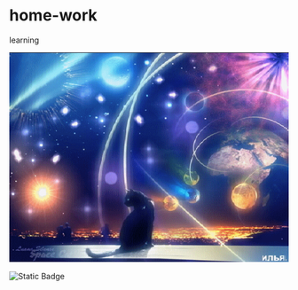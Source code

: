 # home-work
learning

<img src="https://github.com/AlexOdegov/home-work/blob/main/u_349cbb42bcfaf18aa75fde1e6e2f8431_800.gif" alt="The unlimited">


![Static Badge](https://img.shields.io/badge/py-python-blue?logo=python)
